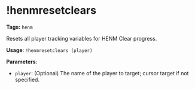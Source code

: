 # !henmresetclears

**Tags:** `henm`

Resets all player tracking variables for HENM Clear progress.

**Usage**: `!henmresetclears (player)`

**Parameters**:
- `player`: (Optional) The name of the player to target; cursor target if not specified.
